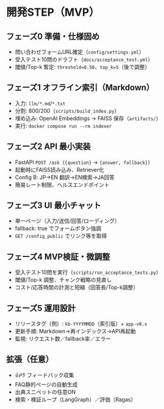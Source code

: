 # 開発STEP（MVP）

## フェーズ0 準備・仕様固め
- 問い合わせフォームURL確定（`config/settings.yml`）
- 受入テスト10問のドラフト（`docs/acceptance_test.yml`）
- 閾値/Top-k 暫定: `threshold=0.50`、`top_k=5`（後で調整）

## フェーズ1 オフライン索引（Markdown）
- 入力: `llm/*.md`/`*.txt`
- 分割: 800/200（`scripts/build_index.py`）
- 埋め込み: OpenAI Embeddings → FAISS 保存（`artifacts/`）
- 実行: `docker compose run --rm indexer`

## フェーズ2 API 最小実装
- FastAPI `POST /ask`（`{question}` → `{answer, fallback}`）
- 起動時にFAISS読み込み、Retriever化
- Config B: JP→EN 翻訳→EN検索→JA回答
- 簡易レート制限、ヘルスエンドポイント

## フェーズ3 UI 最小チャット
- 単一ページ（入力/送信/回答/ローディング）
- fallback: true でフォームボタン強調
- `GET /config_public` でリンク等を取得

## フェーズ4 MVP検証・微調整
- 受入テスト10問を実行（`scripts/run_acceptance_tests.py`）
- 閾値/Top-k 調整、チャンク戦略の見直し
- コスト/応答時間の計測と短縮（回答長/Top-k調整）

## フェーズ5 運用設計
- リリースタグ（例）: `kb-YYYYMMDD`（索引版）+ `app-v0.x`
- 更新手順: Markdown→再インデックス→API再起動
- 監視: リクエスト数／fallback率／エラー

## 拡張（任意）
- 👍👎 フィードバック収集
- FAQ静的ページの自動生成
- 出典スニペットの任意ON
- 検索・検証ループ（LangGraph）／評価（Ragas）

